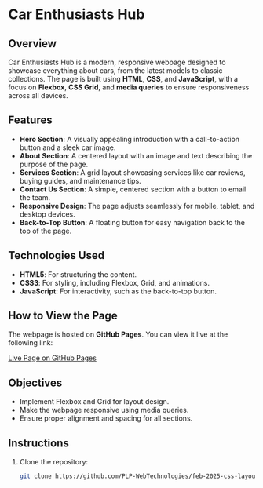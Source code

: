 # Car Enthusiasts Hub

## Overview

Car Enthusiasts Hub is a modern, responsive webpage designed to showcase everything about cars, from the latest models to classic collections. The page is built using **HTML**, **CSS**, and **JavaScript**, with a focus on **Flexbox**, **CSS Grid**, and **media queries** to ensure responsiveness across all devices.

## Features

- **Hero Section**: A visually appealing introduction with a call-to-action button and a sleek car image.
- **About Section**: A centered layout with an image and text describing the purpose of the page.
- **Services Section**: A grid layout showcasing services like car reviews, buying guides, and maintenance tips.
- **Contact Us Section**: A simple, centered section with a button to email the team.
- **Responsive Design**: The page adjusts seamlessly for mobile, tablet, and desktop devices.
- **Back-to-Top Button**: A floating button for easy navigation back to the top of the page.

## Technologies Used

- **HTML5**: For structuring the content.
- **CSS3**: For styling, including Flexbox, Grid, and animations.
- **JavaScript**: For interactivity, such as the back-to-top button.

## How to View the Page

The webpage is hosted on **GitHub Pages**. You can view it live at the following link:

[Live Page on GitHub Pages](https://collins101-dev.github.io/feb-2025-css-layouts-and-responsive-design-Collins101-dev)

## Objectives

- Implement Flexbox and Grid for layout design.
- Make the webpage responsive using media queries.
- Ensure proper alignment and spacing for all sections.

## Instructions

1. Clone the repository:
   ```bash
   git clone https://github.com/PLP-WebTechnologies/feb-2025-css-layouts-and-responsive-design-Collins101-dev.git

